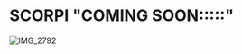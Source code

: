 # SCORPI "COMING SOON:::::"
![IMG_2792](https://github.com/sunnyveerla/SCORPI/assets/25789892/740d9283-61db-4f71-ae39-36c0c3fc626e)
